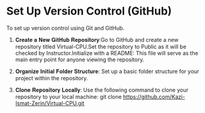 
# Set Up Version Control (GitHub)
To set up version control using Git and GitHub.

1. 𝐂𝐫𝐞𝐚𝐭𝐞 𝐚 𝐍𝐞𝐰 𝐆𝐢𝐭𝐇𝐮𝐛 𝐑𝐞𝐩𝐨𝐬𝐢𝐭𝐨𝐫𝐲:Go to GitHub and create a new repository titled Virtual-CPU.Set the repository to Public as it will be checked by Instructor.Initialize with a README: This file will serve as the main entry point for anyone viewing the repository.

2. 𝐎𝐫𝐠𝐚𝐧𝐢𝐳𝐞 𝐈𝐧𝐢𝐭𝐢𝐚𝐥 𝐅𝐨𝐥𝐝𝐞𝐫 𝐒𝐭𝐫𝐮𝐜𝐭𝐮𝐫𝐞: Set up a basic folder structure for your project within the repository.

3.  𝐂𝐥𝐨𝐧𝐞 𝐑𝐞𝐩𝐨𝐬𝐢𝐭𝐨𝐫𝐲 𝐋𝐨𝐜𝐚𝐥𝐥𝐲: Use the following command to clone your repository to your local machine:
git clone https://github.com/Kazi-Ismat-Zerin/Virtual-CPU.git
